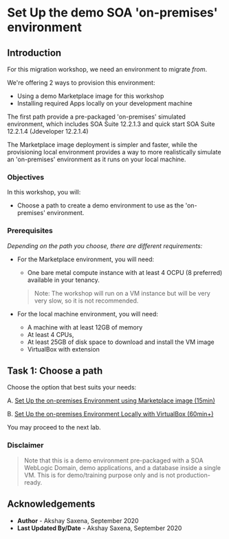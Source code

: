 # Set Up the demo SOA 'on-premises' environment

## Introduction

For this migration workshop, we need an environment to migrate *from*.

We're offering 2 ways to provision this environment:

- Using a demo Marketplace image for this workshop
- Installing required Apps locally on your development machine

The first path provide a pre-packaged 'on-premises' simulated environment, which includes SOA Suite 12.2.1.3 and quick start SOA Suite 12.2.1.4 (Jdeveloper 12.2.1.4)

The Marketplace image deployment is simpler and faster, while the provisioning local environment provides a way to more realistically simulate an 'on-premises' environment as it runs on your local machine. 

### Objectives

In this workshop, you will:

- Choose a path to create a demo environment to use as the 'on-premises' environment.

### Prerequisites

*Depending on the path you choose, there are different requirements:*

- For the Marketplace environment, you will need:
    - One bare metal compute instance with at least 4 OCPU (8 preferred) available in your tenancy. 
    
    >Note: The workshop will run on a VM instance but will be very very slow, so it is not recommended.  

- For the local machine environment, you will need:
    - A machine with at least 12GB of memory
    - At least 4 CPUs, 
    - At least 25GB of disk space to download and install the VM image
    - VirtualBox with extension

## Task 1: Choose a path

Choose the option that best suits your needs:

A. [Set Up the on-premises Environment using Marketplace image (15min)](?lab=lab-1-option-setup-on-premises-environment)

B. [Set Up the on-premises Environment Locally with VirtualBox (60min+)](?lab=lab-1-option-b-setup-local-(on-premises))

You may proceed to the next lab.

### Disclaimer

> Note that this is a demo environment pre-packaged with a SOA WebLogic Domain, demo applications, and a database inside a single VM. This is for demo/training purpose only and is not production-ready.

## Acknowledgements

 - **Author** - Akshay Saxena, September 2020
 - **Last Updated By/Date** - Akshay Saxena, September 2020
